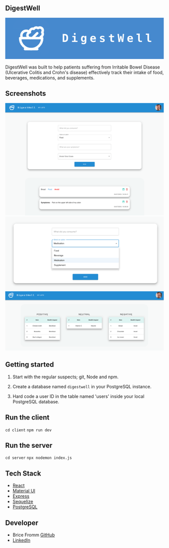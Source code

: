 ## DigestWell

<p align="center">
  <img src="images/digestwell.png" size="200" />
</p>

DigestWell was built to help patients suffering from Irritable Bowel Disease (Ulcerative Colitis and Crohn's disease) effectively track their intake of food, beverages, medications, and supplements.

## Screenshots

<p align="center">
  <img src="images/digestwell-main-page.png" size="600"/>
  <img src="images/digestwell-selection.png" size="600"/>
  <img src="images/digestwell-impact-list.png" size="600"/>
</p>

## Getting started
1. Start with the regular suspects; git, Node and npm.

2. Create a database named `digestwell` in your PostgreSQL instance.

3. Hard code a user ID in the table named 'users' inside your local PostgreSQL database.

## Run the client

`cd client`
`npm run dev`

## Run the server

`cd server`
`npx nodemon index.js `

## Tech Stack
* [React](https://react.dev)
* [Material UI](https://mui.com/material-ui)
* [Express](https://mui.com/material-ui)
* [Sequelize](https://sequelize.org/)
* [PostgreSQL](https://www.postgresql.org/)

## Developer
* Brice Fromm [GitHub](https://github.com/Elsass1)
* [LinkedIn](https://www.linkedin.com/in/frommbrice)